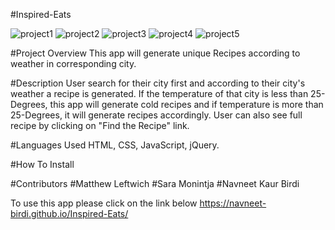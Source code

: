 #Inspired-Eats

![project1](https://user-images.githubusercontent.com/103732777/175951555-1646bbc4-5d3e-416a-b4fc-b2080c9b7ad9.png)
![project2](https://user-images.githubusercontent.com/103732777/175951567-fff32d16-8b2b-45c7-a8a8-ab1c9b25540f.png)
![project3](https://user-images.githubusercontent.com/103732777/175951571-4e5a08d6-71f2-4119-9b82-250ce2c417f9.png)
![project4](https://user-images.githubusercontent.com/103732777/175951576-30e457fb-712d-47f0-9e2f-67d0f46b0abe.png)
![project5](https://user-images.githubusercontent.com/103732777/175951604-e53221a9-8bf2-4d89-9343-5cbab3f9ce88.png)

#Project Overview
This app will generate unique Recipes according to weather in corresponding city.

#Description
User search for their city first and according to their city's weather a recipe is generated. If the temperature of that city is less than 25-Degrees, this app will generate cold recipes and if temperature is more than 25-Degrees, it will generate recipes accordingly. User can also see full recipe by clicking on "Find the Recipe" link.

#Languages Used
HTML, CSS, JavaScript, jQuery.

#How To Install





#Contributors
#Matthew Leftwich
#Sara Monintja
#Navneet Kaur Birdi


To use this app please click on the link below
https://navneet-birdi.github.io/Inspired-Eats/
